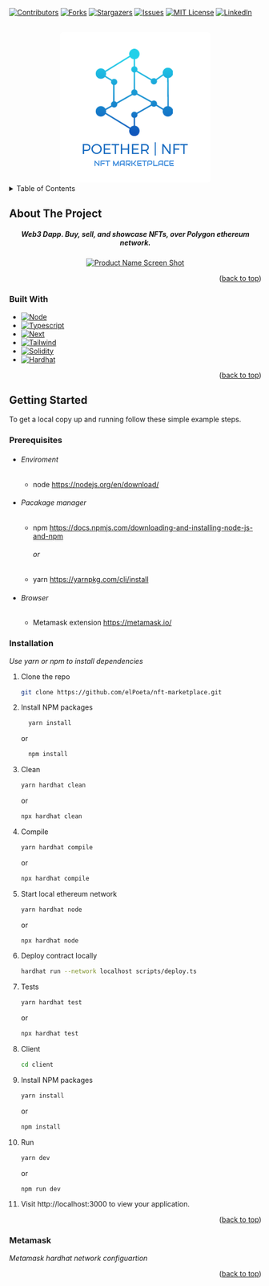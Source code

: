 <div id="top"></div>

[![Contributors][contributors-shield]][contributors-url]
[![Forks][forks-shield]][forks-url]
[![Stargazers][stars-shield]][stars-url]
[![Issues][issues-shield]][issues-url]
[![MIT License][license-shield]][license-url]
[![LinkedIn][linkedin-shield]][linkedin-url]

<br />
<div align="center">
  <a href="https://github.com/elPoeta/nft-marketplace">
    <img src="images/logo.png" alt="Logo" width="300" height="300" style="border-radius:5px">
  </a>
</div>

<!-- TABLE OF CONTENTS -->
<details>
  <summary>Table of Contents</summary>
  <ol>
    <li>
      <a href="#about-the-project">About The Project</a>
      <ul>
        <li><a href="#built-with">Built With</a></li>
      </ul>
    </li>
    <li>
      <a href="#getting-started">Getting Started</a>
      <ul>
        <li><a href="#prerequisites">Prerequisites</a></li>
        <li><a href="#installation">Installation</a></li>
        <li><a href="#metamask">Metamask configuration</a></li>
      </ul>
    </li>
    <li><a href="#usage">Usage</a></li>
    <li><a href="#roadmap">Roadmap</a></li>
    <li><a href="#license">License</a></li>
    <li><a href="#contact">Contact</a></li>
  </ol>
</details>

<!-- ABOUT THE PROJECT -->

## About The Project

<div align="center">

##### Web3 Dapp. Buy, sell, and showcase NFTs, over Polygon ethereum network.

[![Product Name Screen Shot][product-screenshot]](https://poether-nft.vercel.app/)

</div>

<p align="right">(<a href="#top">back to top</a>)</p>

### Built With

- [![Node][node.js]][node-url]
- [![Typescript][typescript.ts]][typescript-url]
- [![Next][next.js]][next-url]
- [![Tailwind][tailwind.css]][tailwind-url]
- [![Solidity][solidity]][solidity-url]
- [![Hardhat][hardhat]][hardhat-url]

<p align="right">(<a href="#top">back to top</a>)</p>

## Getting Started

To get a local copy up and running follow these simple example steps.

### Prerequisites

- ###### Enviroment
  - node
    <a href="https://nodejs.org/en/download/" target="_blank">https://nodejs.org/en/download/</a>
- ###### Pacakage manager

  - npm
    <a href="https://docs.npmjs.com/downloading-and-installing-node-js-and-npm" target="_blank">https://docs.npmjs.com/downloading-and-installing-node-js-and-npm</a>
    ###### or
  - yarn
    <a href="https://yarnpkg.com/cli/install" target="_blank">https://yarnpkg.com/cli/install</a>

- ###### Browser
  - Metamask extension
    <a href="https://metamask.io/" target="_blank">https://metamask.io/</a>

### Installation

_Use yarn or npm to install dependencies_

1. Clone the repo

   ```sh
   git clone https://github.com/elPoeta/nft-marketplace.git
   ```

2. Install NPM packages
   ```sh
     yarn install
   ```
   or
   ```sh
     npm install
   ```
3. Clean
   ```sh
   yarn hardhat clean
   ```
   or
   ```sh
   npx hardhat clean
   ```
4. Compile
   ```sh
   yarn hardhat compile
   ```
   or
   ```sh
   npx hardhat compile
   ```
5. Start local ethereum network
   ```sh
   yarn hardhat node
   ```
   or
   ```sh
   npx hardhat node
   ```
6. Deploy contract locally
   ```sh
   hardhat run --network localhost scripts/deploy.ts
   ```
7. Tests
   ```sh
   yarn hardhat test
   ```
   or
   ```sh
   npx hardhat test
   ```
8. Client
   ```sh
   cd client
   ```
9. Install NPM packages

   ```sh
   yarn install
   ```

   or

   ```sh
   npm install
   ```

10. Run
    ```sh
    yarn dev
    ```
    or
    ```sh
    npm run dev
    ```
11. Visit http://localhost:3000 to view your application.

<p align="right">(<a href="#top">back to top</a>)</p>

### Metamask

_Metamask hardhat network configuartion_

<p align="right">(<a href="#top">back to top</a>)</p>

<!-- MARKDOWN LINKS & IMAGES -->

[contributors-shield]: https://img.shields.io/github/contributors/elPoeta/nft-marketplace.svg?style=for-the-badge
[contributors-url]: https://github.com/elPoeta/nft-marketplace/graphs/contributors
[forks-shield]: https://img.shields.io/github/forks/elPoeta/nft-marketplace.svg?style=for-the-badge
[forks-url]: https://github.com/elPoeta/nft-marketplace/network/members
[stars-shield]: https://img.shields.io/github/stars/elPoeta/nft-marketplace.svg?style=for-the-badge
[stars-url]: https://github.com/elPoeta/nft-marketplace/stargazers
[issues-shield]: https://img.shields.io/github/issues/elPoeta/nft-marketplace.svg?style=for-the-badge
[issues-url]: https://github.com/elPoeta/nft-marketplace/issues
[license-shield]: https://img.shields.io/github/license/elPoeta/nft-marketplace.svg?style=for-the-badge
[license-url]: https://github.com/elPoeta/nft-marketplace/blob/master/LICENSE.txt
[linkedin-shield]: https://img.shields.io/badge/-LinkedIn-black.svg?style=for-the-badge&logo=linkedin&colorB=555
[linkedin-url]: https://www.linkedin.com/in/leonardo-tosetto
[product-screenshot]: images/screenshot.gif
[next.js]: https://img.shields.io/badge/next.js-000000?style=for-the-badge&logo=nextdotjs&logoColor=white
[next-url]: https://nextjs.org/
[node.js]: https://img.shields.io/badge/Node.js-43853D?style=for-the-badge&logo=node.js&logoColor=white
[node-url]: https://nodejs.org/
[typescript.ts]: https://img.shields.io/badge/TypeScript-007ACC?style=for-the-badge&logo=typescript&logoColor=whitehttps://img.shields.io/badge/TypeScript-007ACC?style=for-the-badge&logo=typescript&logoColor=white
[typescript-url]: https://www.typescriptlang.org/
[tailwind.css]: https://img.shields.io/badge/Tailwind_CSS-38B2AC?style=for-the-badge&logo=tailwind-css&logoColor=white
[tailwind-url]: https://tailwindcss.com/
[solidity]: https://img.shields.io/badge/solidity-%3E%3D%200.8.7-lightgrey
[solidity-url]: https://soliditylang.org/
[hardhat]: https://img.shields.io/badge/hardhat-2.9.9-yellow
[hardhat-url]: https://hardhat.org/
